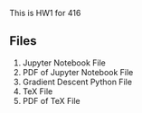This is HW1 for 416

## Files
1. Jupyter Notebook File
2. PDF of Jupyter Notebook File
3. Gradient Descent Python File
4. TeX File
5. PDF of TeX File
